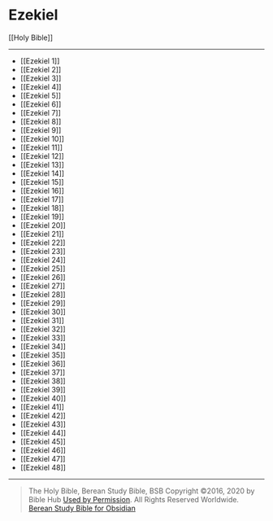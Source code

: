 # Ezekiel

[[Holy Bible]]

---

- [[Ezekiel 1]]
- [[Ezekiel 2]]
- [[Ezekiel 3]]
- [[Ezekiel 4]]
- [[Ezekiel 5]]
- [[Ezekiel 6]]
- [[Ezekiel 7]]
- [[Ezekiel 8]]
- [[Ezekiel 9]]
- [[Ezekiel 10]]
- [[Ezekiel 11]]
- [[Ezekiel 12]]
- [[Ezekiel 13]]
- [[Ezekiel 14]]
- [[Ezekiel 15]]
- [[Ezekiel 16]]
- [[Ezekiel 17]]
- [[Ezekiel 18]]
- [[Ezekiel 19]]
- [[Ezekiel 20]]
- [[Ezekiel 21]]
- [[Ezekiel 22]]
- [[Ezekiel 23]]
- [[Ezekiel 24]]
- [[Ezekiel 25]]
- [[Ezekiel 26]]
- [[Ezekiel 27]]
- [[Ezekiel 28]]
- [[Ezekiel 29]]
- [[Ezekiel 30]]
- [[Ezekiel 31]]
- [[Ezekiel 32]]
- [[Ezekiel 33]]
- [[Ezekiel 34]]
- [[Ezekiel 35]]
- [[Ezekiel 36]]
- [[Ezekiel 37]]
- [[Ezekiel 38]]
- [[Ezekiel 39]]
- [[Ezekiel 40]]
- [[Ezekiel 41]]
- [[Ezekiel 42]]
- [[Ezekiel 43]]
- [[Ezekiel 44]]
- [[Ezekiel 45]]
- [[Ezekiel 46]]
- [[Ezekiel 47]]
- [[Ezekiel 48]]

---

> The Holy Bible, Berean Study Bible, BSB
> Copyright &copy;2016, 2020 by Bible Hub
> [Used by Permission](https://berean.bible/terms.htm). All Rights Reserved Worldwide.
> [Berean Study Bible for Obsidian](https://github.com/gapmiss/berean-study-bible-for-obsidian)

